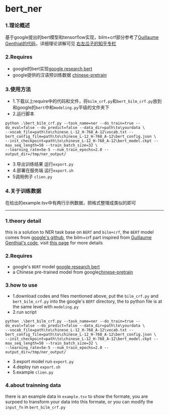 # bert_ner
### 1.理论概述
基于google提出的bert模型和tensorflow实现，bilm+crf部分参考了[Guillaume Genthial的代码](https://github.com/guillaumegenthial/tf_ner)，详细理论讲解可见 [右左瓜子的知乎专栏](https://zhuanlan.zhihu.com/p/52248160)
### 2.Requires
* google的bert实现[google research bert](https://github.com/google-research/bert)
* google提供的汉语预训练数据 [chinese-pretrain](https://storage.googleapis.com/bert_models/2018_11_03/chinese_L-12_H-768_A-12.zip)
### 3.使用方法
* 1.下载以上require中的代码和文件，将`bilm_crf.py`和`bert_bilm_crf.py`放到和google的`bert`中和`modeling.py`平级的文件夹下
* 2.运行脚本
```shell
python .\bert_bilm_crf.py --task_name=ner --do_train=true --do_eval=false --do_predict=false --data_dir=path\to\yourdata \
--vocab_file=path\to\chinese_L-12_H-768_A-12\vocab.txt --bert_config_file=path\to\chinese_L-12_H-768_A-12\bert_config.json \
--init_checkpoint=path\to\chinese_L-12_H-768_A-12\bert_model.ckpt --max_seq_length=50 --train_batch_size=32 \
--learning_rate=5e-5 --num_train_epochs=2.0 --output_dir=/tmp/ner_output/
```
* 3.导出训练结果
运行`export.py`
* 4.部署在服务端
运行`export.sh`
* 5调用例子
`clien.py`
### 4.关于训练数据
在给出的example.tsv中有两行示例数据，把格式整理成类似的即可
***
### 1.theory detail
this is a solution to NER task base on `BERT` and `bilm+crf`, the `BERT` model comes from [google's github](https://github.com/google-research/bert), the bilm+crf part inspired from [Guillaume Genthial's code](https://github.com/guillaumegenthial/tf_ner), visit [this page](https://zhuanlan.zhihu.com/p/52248160) for more details
### 2.Requires
* google's `BERT` model [google research bert](https://github.com/google-research/bert)
* a Chinese pre-trained model from google[chinese-pretrain](https://storage.googleapis.com/bert_models/2018_11_03/chinese_L-12_H-768_A-12.zip)
### 3.how to use
* 1.download codes and files mentioned above, put the `bilm_crf.py` and `bert_bilm_crf.py` into the google's `BERT` directory, the to python file is at the same level with `modeling.py`
* 2.run script
```shell
python .\bert_bilm_crf.py --task_name=ner --do_train=true --do_eval=false --do_predict=false --data_dir=path\to\yourdata \
--vocab_file=path\to\chinese_L-12_H-768_A-12\vocab.txt --bert_config_file=path\to\chinese_L-12_H-768_A-12\bert_config.json \
--init_checkpoint=path\to\chinese_L-12_H-768_A-12\bert_model.ckpt --max_seq_length=50 --train_batch_size=32 \
--learning_rate=5e-5 --num_train_epochs=2.0 --output_dir=/tmp/ner_output/
```
* 3.export model
run `export.py`
* 4.deploy
run `export.sh`
* 5.example
`clien.py`
### 4.about trainning data
there is an example data in `example.tsv` to show the formate, you are surpoed to transform your data into this formate, or you can modify the `input_fn` in `bert_bilm_crf.py`
